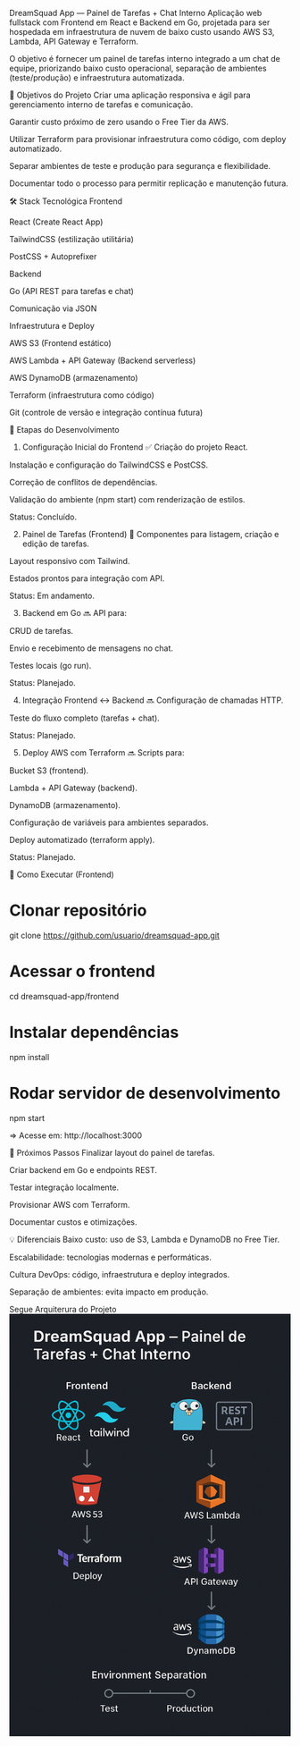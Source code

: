DreamSquad App — Painel de Tarefas + Chat Interno
Aplicação web fullstack com Frontend em React e Backend em Go, projetada para ser hospedada em infraestrutura de nuvem de baixo custo usando AWS S3, Lambda, API Gateway e Terraform.

O objetivo é fornecer um painel de tarefas interno integrado a um chat de equipe, priorizando baixo custo operacional, separação de ambientes (teste/produção) e infraestrutura automatizada.

🎯 Objetivos do Projeto
Criar uma aplicação responsiva e ágil para gerenciamento interno de tarefas e comunicação.

Garantir custo próximo de zero usando o Free Tier da AWS.

Utilizar Terraform para provisionar infraestrutura como código, com deploy automatizado.

Separar ambientes de teste e produção para segurança e flexibilidade.

Documentar todo o processo para permitir replicação e manutenção futura.

🛠️ Stack Tecnológica
Frontend

React (Create React App)

TailwindCSS (estilização utilitária)

PostCSS + Autoprefixer

Backend

Go (API REST para tarefas e chat)

Comunicação via JSON

Infraestrutura e Deploy

AWS S3 (Frontend estático)

AWS Lambda + API Gateway (Backend serverless)

AWS DynamoDB (armazenamento)

Terraform (infraestrutura como código)

Git (controle de versão e integração contínua futura)

📌 Etapas do Desenvolvimento
1. Configuração Inicial do Frontend ✅
Criação do projeto React.

Instalação e configuração do TailwindCSS e PostCSS.

Correção de conflitos de dependências.

Validação do ambiente (npm start) com renderização de estilos.

Status: Concluído.

2. Painel de Tarefas (Frontend) 🚧
Componentes para listagem, criação e edição de tarefas.

Layout responsivo com Tailwind.

Estados prontos para integração com API.

Status: Em andamento.

3. Backend em Go 🔜
API para:

CRUD de tarefas.

Envio e recebimento de mensagens no chat.

Testes locais (go run).

Status: Planejado.

4. Integração Frontend ↔ Backend 🔜
Configuração de chamadas HTTP.

Teste do fluxo completo (tarefas + chat).

Status: Planejado.

5. Deploy AWS com Terraform 🔜
Scripts para:

Bucket S3 (frontend).

Lambda + API Gateway (backend).

DynamoDB (armazenamento).

Configuração de variáveis para ambientes separados.

Deploy automatizado (terraform apply).

Status: Planejado.


🚀 Como Executar (Frontend)

# Clonar repositório
git clone https://github.com/usuario/dreamsquad-app.git

# Acessar o frontend
cd dreamsquad-app/frontend

# Instalar dependências
npm install

# Rodar servidor de desenvolvimento
npm start

=> Acesse em: http://localhost:3000


📅 Próximos Passos
Finalizar layout do painel de tarefas.

Criar backend em Go e endpoints REST.

Testar integração localmente.

Provisionar AWS com Terraform.

Documentar custos e otimizações.

💡 Diferenciais
Baixo custo: uso de S3, Lambda e DynamoDB no Free Tier.

Escalabilidade: tecnologias modernas e performáticas.

Cultura DevOps: código, infraestrutura e deploy integrados.

Separação de ambientes: evita impacto em produção.


Segue Arquiterura do Projeto 
![alt text](image.png)

